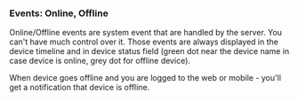### Events: Online, Offline

Online/Offline events are system event that are handled by the server. 
You can't have much control over it. Those events are always displayed in the device timeline and 
in device status field (green dot near the device name in case device is online, grey dot for offline device).

When device goes offline and you are logged to the web or mobile - you'll 
get a notification that device is offline.